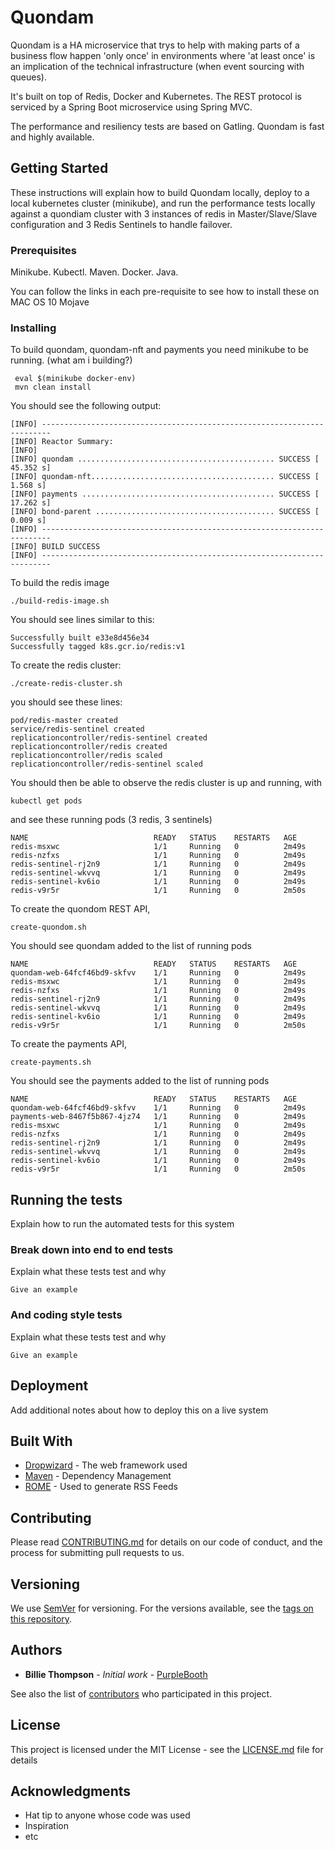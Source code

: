 # Quondam

Quondam is a HA microservice that trys to help with making parts of a business flow happen 'only once' in environments where 'at least once' is an implication of the technical infrastructure (when event sourcing with queues).

It's built on top of Redis, Docker and Kubernetes. The REST protocol is serviced by a Spring Boot microservice using Spring MVC.

The performance and resiliency tests are based on Gatling. Quondam is fast and highly available.

## Getting Started

These instructions will explain how to build Quondam locally, deploy to a local kubernetes cluster (minikube), and run the performance tests locally against a quondiam cluster with 3 instances of redis in Master/Slave/Slave configuration and 3 Redis Sentinels to handle failover. 

### Prerequisites

Minikube.
Kubectl.
Maven.
Docker.
Java.

You can follow the links in each pre-requisite to see how to install these on MAC OS 10 Mojave

### Installing

To build quondam, quondam-nft and payments you need minikube to be running. (what am i building?)

```
 eval $(minikube docker-env)
 mvn clean install
```

You should see the following output:

```
[INFO] ------------------------------------------------------------------------
[INFO] Reactor Summary:
[INFO] 
[INFO] quondam ............................................ SUCCESS [ 45.352 s]
[INFO] quondam-nft......................................... SUCCESS [  1.568 s]
[INFO] payments ........................................... SUCCESS [ 17.262 s]
[INFO] bond-parent ........................................ SUCCESS [  0.009 s]
[INFO] ------------------------------------------------------------------------
[INFO] BUILD SUCCESS
[INFO] ------------------------------------------------------------------------
```

To build the redis image 

```
./build-redis-image.sh
```

You should see lines similar to this:

```
Successfully built e33e8d456e34
Successfully tagged k8s.gcr.io/redis:v1
```

To create the redis cluster:

```
./create-redis-cluster.sh
```

you should see these lines:

```
pod/redis-master created
service/redis-sentinel created
replicationcontroller/redis-sentinel created
replicationcontroller/redis created
replicationcontroller/redis scaled
replicationcontroller/redis-sentinel scaled
```

You should then be able to observe the redis cluster is up and running, with

```
kubectl get pods
```

and see these running pods (3 redis, 3 sentinels)

```
NAME                            READY   STATUS    RESTARTS   AGE
redis-msxwc                     1/1     Running   0          2m49s
redis-nzfxs                     1/1     Running   0          2m49s
redis-sentinel-rj2n9            1/1     Running   0          2m49s
redis-sentinel-wkvvq            1/1     Running   0          2m49s
redis-sentinel-kv6io            1/1     Running   0          2m49s
redis-v9r5r                     1/1     Running   0          2m50s
```

To create the quondom REST API,

```
create-quondom.sh
```

You should see quondam added to the list of running pods

```
NAME                            READY   STATUS    RESTARTS   AGE
quondam-web-64fcf46bd9-skfvv    1/1     Running   0          2m49s
redis-msxwc                     1/1     Running   0          2m49s
redis-nzfxs                     1/1     Running   0          2m49s
redis-sentinel-rj2n9            1/1     Running   0          2m49s
redis-sentinel-wkvvq            1/1     Running   0          2m49s
redis-sentinel-kv6io            1/1     Running   0          2m49s
redis-v9r5r                     1/1     Running   0          2m50s
```

To create the payments API, 

```
create-payments.sh
```

You should see the payments added to the list of running pods

```
NAME                            READY   STATUS    RESTARTS   AGE
quondam-web-64fcf46bd9-skfvv    1/1     Running   0          2m49s
payments-web-8467f5b867-4jz74   1/1     Running   0          2m49s
redis-msxwc                     1/1     Running   0          2m49s
redis-nzfxs                     1/1     Running   0          2m49s
redis-sentinel-rj2n9            1/1     Running   0          2m49s
redis-sentinel-wkvvq            1/1     Running   0          2m49s
redis-sentinel-kv6io            1/1     Running   0          2m49s
redis-v9r5r                     1/1     Running   0          2m50s
```

## Running the tests

Explain how to run the automated tests for this system

### Break down into end to end tests

Explain what these tests test and why

```
Give an example
```

### And coding style tests

Explain what these tests test and why

```
Give an example
```

## Deployment

Add additional notes about how to deploy this on a live system

## Built With

* [Dropwizard](http://www.dropwizard.io/1.0.2/docs/) - The web framework used
* [Maven](https://maven.apache.org/) - Dependency Management
* [ROME](https://rometools.github.io/rome/) - Used to generate RSS Feeds

## Contributing

Please read [CONTRIBUTING.md](https://gist.github.com/PurpleBooth/b24679402957c63ec426) for details on our code of conduct, and the process for submitting pull requests to us.

## Versioning

We use [SemVer](http://semver.org/) for versioning. For the versions available, see the [tags on this repository](https://github.com/your/project/tags). 

## Authors

* **Billie Thompson** - *Initial work* - [PurpleBooth](https://github.com/PurpleBooth)

See also the list of [contributors](https://github.com/your/project/contributors) who participated in this project.

## License

This project is licensed under the MIT License - see the [LICENSE.md](LICENSE.md) file for details

## Acknowledgments

* Hat tip to anyone whose code was used
* Inspiration
* etc

